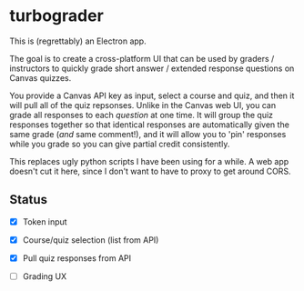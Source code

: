 turbograder
=====

This is (regrettably) an Electron app.

The goal is to create a cross-platform UI that can be used by graders / instructors to quickly grade short answer / extended response questions on Canvas quizzes.

You provide a Canvas API key as input, select a course and quiz, and then it will pull all of the quiz repsonses. Unlike in the Canvas web UI, you can grade all responses to each *question* at one time. It will group the quiz responses together so that identical responses are automatically given the same grade (*and* same comment!), and it will allow you to 'pin' responses while you grade so you can give partial credit consistently.

This replaces ugly python scripts I have been using for a while. A web app doesn't cut it here, since I don't want to have to proxy to get around CORS.


Status
----

- [x] Token input
- [x] Course/quiz selection (list from API)
- [x] Pull quiz responses from API
- [ ] Grading UX

